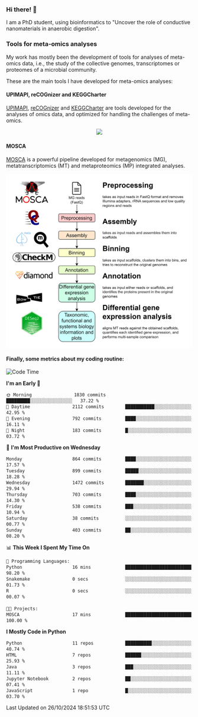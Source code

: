 ### Hi there! 👋

I am a PhD student, using bioinformatics to "Uncover the role of conductive nanomaterials in anaerobic digestion".

### Tools for meta-omics analyses

My work has mostly been the development of tools for analyses of meta-omics data, i.e., the study of the collective genomes, transcriptomes or proteomes of a microbial community.

These are the main tools I have developed for meta-omics analyses:

#### UPIMAPI, reCOGnizer and KEGGCharter

[UPIMAPI](https://github.com/iquasere/UPIMAPI), [reCOGnizer](https://github.com/iquasere/reCOGnizer) and [KEGGCharter](https://github.com/iquasere/KEGGCharter) are tools developed for the analyses of omics data, and optimized for handling the challenges of meta-omics.

<p align="center">
    <img src="assets/annotation_paper.png">
</p>

#### MOSCA

[MOSCA](https://github.com/iquasere/MOSCA) is a powerful pipeline developed for metagenomics (MG), metatranscriptomics (MT) and metaproteomics (MP) integrated analyses.

<p align="center">
    <img src="assets/mosca_workflow.png" align="center" width="700">
</p>


#### Finally, some metrics about my coding routine:

<!--START_SECTION:waka-->
![Code Time](http://img.shields.io/badge/Code%20Time-871%20hrs%2053%20mins-blue)

**I'm an Early 🐤** 

```text
🌞 Morning                1830 commits        █████████░░░░░░░░░░░░░░░░   37.22 % 
🌆 Daytime                2112 commits        ███████████░░░░░░░░░░░░░░   42.95 % 
🌃 Evening                792 commits         ████░░░░░░░░░░░░░░░░░░░░░   16.11 % 
🌙 Night                  183 commits         █░░░░░░░░░░░░░░░░░░░░░░░░   03.72 % 
```
📅 **I'm Most Productive on Wednesday** 

```text
Monday                   864 commits         ████░░░░░░░░░░░░░░░░░░░░░   17.57 % 
Tuesday                  899 commits         █████░░░░░░░░░░░░░░░░░░░░   18.28 % 
Wednesday                1472 commits        ███████░░░░░░░░░░░░░░░░░░   29.94 % 
Thursday                 703 commits         ████░░░░░░░░░░░░░░░░░░░░░   14.30 % 
Friday                   538 commits         ███░░░░░░░░░░░░░░░░░░░░░░   10.94 % 
Saturday                 38 commits          ░░░░░░░░░░░░░░░░░░░░░░░░░   00.77 % 
Sunday                   403 commits         ██░░░░░░░░░░░░░░░░░░░░░░░   08.20 % 
```


📊 **This Week I Spent My Time On** 

```text
💬 Programming Languages: 
Python                   16 mins             █████████████████████████   98.20 % 
Snakemake                0 secs              ░░░░░░░░░░░░░░░░░░░░░░░░░   01.73 % 
R                        0 secs              ░░░░░░░░░░░░░░░░░░░░░░░░░   00.07 % 

🐱‍💻 Projects: 
MOSCA                    17 mins             █████████████████████████   100.00 % 
```

**I Mostly Code in Python** 

```text
Python                   11 repos            ██████████░░░░░░░░░░░░░░░   40.74 % 
HTML                     7 repos             ██████░░░░░░░░░░░░░░░░░░░   25.93 % 
Java                     3 repos             ███░░░░░░░░░░░░░░░░░░░░░░   11.11 % 
Jupyter Notebook         2 repos             ██░░░░░░░░░░░░░░░░░░░░░░░   07.41 % 
JavaScript               1 repo              █░░░░░░░░░░░░░░░░░░░░░░░░   03.70 % 
```




 Last Updated on 26/10/2024 18:51:53 UTC
<!--END_SECTION:waka-->
